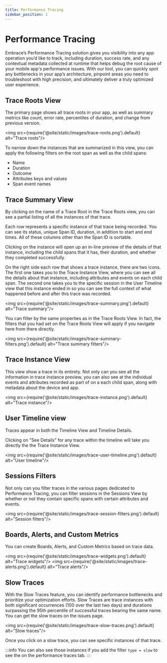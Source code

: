 ```yaml
---
title: Performance Tracing
sidebar_position: 1
---
```


# Performance Tracing

Embrace’s Performance Tracing solution gives you visibility into any app operation you’d like to track, including duration, success rate, and any contextual metadata collected at runtime that helps debug the root cause of your mobile app's performance issues. With our tool, you can quickly spot any bottlenecks in your app’s architecture, pinpoint areas you need to troubleshoot with high precision, and ultimately deliver a truly optimized user experience.

## Trace Roots View
The primary page shows all trace roots in your app, as well as summary metrics like count, error rate, percentiles of duration, and change from previous version.

<img src={require('@site/static/images/trace-roots.png').default} alt="Trace roots"/>

To narrow down the instances that are summarized in this view, you can apply the following filters on the root span as well as the child spans:
* Name
* Duration
* Outcome
* Attributes keys and values
* Span event names

## Trace Summary View
By clicking on the name of a Trace Root in the Trace Roots view, you can see a partial listing of all the instances of that trace.

Each row represents a specific instance of that trace being recorded. You can see its status, unique Span ID, duration, in addition to start and end times. All of these columns other than the Span ID is sortable. 

Clicking on the instance will open up an in-line preview of the details of that instance, including the child spans that it has, their duration, and whether they completed successfully.

On the right side each row that shows a trace instance, there are two icons. The first one takes you to the Trace Instance View, where you can see all the details about that instance, including attributes and events on each child span. The second one takes you to the specific session in the User Timeline view that this instance ended in so you can see the full context of what happened before and after this trace was recorded.

<img src={require('@site/static/images/trace-summary.png').default} alt="Trace summary"/>

You can filter by the same properties as in the Trace Roots View. In fact, the filters that you had set on the Trace Roots View will apply if you navigate here from there directly.

<img src={require('@site/static/images/trace-summary-filters.png').default} alt="Trace summary filters"/>

## Trace Instance View
This view show a trace in its entirety. Not only can you see all the information in trace instance preview, you can also see at the individual events and attributes recorded as part of on a each child span, along with metadata about the device and app.

<img src={require('@site/static/images/trace-instance.png').default} alt="Trace instance"/>

## User Timeline view
Traces appear in both the Timeline View and Timeline Details.

Clicking on "See Details" for any trace within the timeline will take you directly the the Trace Instance View.

<img src={require('@site/static/images/trace-user-timeline.png').default} alt="User timeline"/>

## Sessions Filters
Not only can you filter traces in the various pages dedicated to Performance Tracing, you can filter sessions in the Sessions View by whether or not they contain specific spans with certain attributes and events.

<img src={require('@site/static/images/trace-session-filters.png').default} alt="Session filters"/>

## Boards, Alerts, and Custom Metrics
You can create Boards, Alerts, and Custom Metrics based on trace data.

<img src={require('@site/static/images/trace-widgets.png').default} alt="Trace widgets"/>
<img src={require('@site/static/images/trace-alerts.png').default} alt="Trace alerts"/>

## Slow Traces
With the Slow Traces feature, you can identify performance bottlenecks and prioritize your optimization efforts.
Slow Traces are trace instances with both significant occurrences (100 over the last two days) and durations surpassing the 95th percentile of successful traces bearing the same name. 
You can get the slow traces on the issues page.

<img src={require('@site/static/images/trace-slow-traces.png').default} alt="Slow traces"/>

Once you click on a slow trace, you can see specific instances of that trace.

:::info
You can also see those instances if you add the filter `type = slow` to see the on the performance traces tab.
:::

